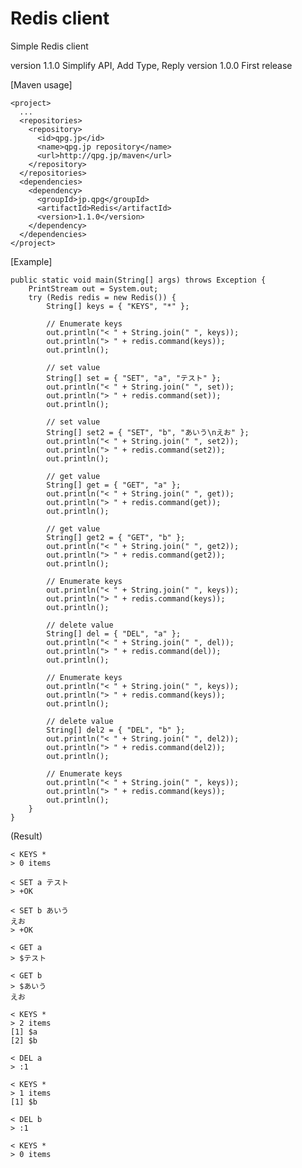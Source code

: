 # Redis client
Simple Redis client

version 1.1.0 Simplify API, Add Type, Reply
version 1.0.0 First release

[Maven usage]

	<project>
	  ...
	  <repositories>
	    <repository>
	      <id>qpg.jp</id>
	      <name>qpg.jp repository</name>
	      <url>http://qpg.jp/maven</url>
	    </repository>
	  </repositories>
	  <dependencies>
	    <dependency>
	      <groupId>jp.qpg</groupId>
	      <artifactId>Redis</artifactId>
	      <version>1.1.0</version>
	    </dependency>
	  </dependencies>
	</project>

[Example]

    public static void main(String[] args) throws Exception {
        PrintStream out = System.out;
        try (Redis redis = new Redis()) {
            String[] keys = { "KEYS", "*" };

            // Enumerate keys
            out.println("< " + String.join(" ", keys));
            out.println("> " + redis.command(keys));
            out.println();

            // set value
            String[] set = { "SET", "a", "テスト" };
            out.println("< " + String.join(" ", set));
            out.println("> " + redis.command(set));
            out.println();

            // set value
            String[] set2 = { "SET", "b", "あいう\nえお" };
            out.println("< " + String.join(" ", set2));
            out.println("> " + redis.command(set2));
            out.println();

            // get value
            String[] get = { "GET", "a" };
            out.println("< " + String.join(" ", get));
            out.println("> " + redis.command(get));
            out.println();

            // get value
            String[] get2 = { "GET", "b" };
            out.println("< " + String.join(" ", get2));
            out.println("> " + redis.command(get2));
            out.println();

            // Enumerate keys
            out.println("< " + String.join(" ", keys));
            out.println("> " + redis.command(keys));
            out.println();

            // delete value
            String[] del = { "DEL", "a" };
            out.println("< " + String.join(" ", del));
            out.println("> " + redis.command(del));
            out.println();

            // Enumerate keys
            out.println("< " + String.join(" ", keys));
            out.println("> " + redis.command(keys));
            out.println();

            // delete value
            String[] del2 = { "DEL", "b" };
            out.println("< " + String.join(" ", del2));
            out.println("> " + redis.command(del2));
            out.println();

            // Enumerate keys
            out.println("< " + String.join(" ", keys));
            out.println("> " + redis.command(keys));
            out.println();
        }
    }

(Result)

	< KEYS *
	> 0 items
	
	< SET a テスト
	> +OK
	
	< SET b あいう
	えお
	> +OK
	
	< GET a
	> $テスト
	
	< GET b
	> $あいう
	えお
	
	< KEYS *
	> 2 items
	[1] $a
	[2] $b
	
	< DEL a
	> :1
	
	< KEYS *
	> 1 items
	[1] $b
	
	< DEL b
	> :1
	
	< KEYS *
	> 0 items

